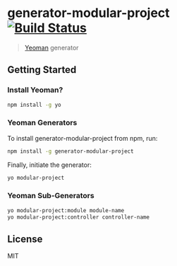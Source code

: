 # generator-modular-project [![Build Status](https://secure.travis-ci.org/mikrich/generator-modular-project.png?branch=master)](https://travis-ci.org/mikrich/generator-modular-project)

> [Yeoman](http://yeoman.io) generator

## Getting Started

### Install Yeoman?

```bash
npm install -g yo
```

### Yeoman Generators

To install generator-modular-project from npm, run:

```bash
npm install -g generator-modular-project
```

Finally, initiate the generator:

```bash
yo modular-project
```

### Yeoman Sub-Generators

```bash
yo modular-project:module module-name
yo modular-project:controller controller-name
```


## License

MIT
